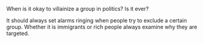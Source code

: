 When is it okay to villainize a group in politics?
Is it ever?


It should always set alarms ringing when people try to exclude a certain group.
Whether it is immigrants or rich people always examine why they are targeted.
